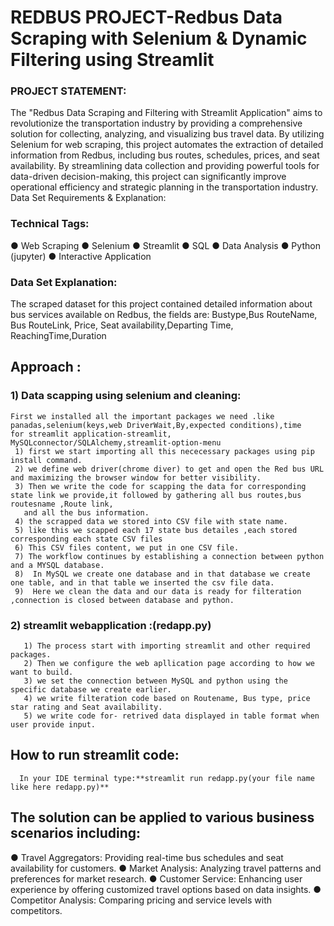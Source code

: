 # REDBUS PROJECT-Redbus Data Scraping with Selenium & Dynamic Filtering using Streamlit

### PROJECT STATEMENT:
The "Redbus Data Scraping and Filtering with Streamlit Application" aims to revolutionize the transportation industry by providing a comprehensive solution for collecting, 
analyzing, and visualizing bus travel data. By utilizing Selenium for web scraping, this project automates the extraction of detailed information from Redbus, including bus routes, 
schedules, prices, and seat availability. By streamlining data collection and providing powerful tools for data-driven decision-making, 
this project can significantly improve operational efficiency and strategic planning in the transportation industry.
Data Set Requirements & Explanation:

### Technical Tags:
●	Web Scraping
●	Selenium
●	Streamlit
●	SQL
●	Data Analysis
●	Python (jupyter)
●	Interactive Application

### Data Set Explanation:
   The scraped dataset for this project contained detailed information about bus services available on Redbus, the fields are:
   Bustype,Bus RouteName, Bus RouteLink, Price, Seat availability,Departing Time, ReachingTime,Duration 

## Approach :
### 1) Data scapping using selenium and cleaning:
    First we installed all the important packages we need .like panadas,selenium(keys,web DriverWait,By,expected conditions),time
    for streamlit application-streamlit, MySQLconnector/SQLAlchemy,streamlit-option-menu 
     1) first we start importing all this nececessary packages using pip install command.
     2) we define web driver(chrome diver) to get and open the Red bus URL and maximizing the browser window for better visibility.
     3) Then we write the code for scapping the data for corresponding state link we provide,it followed by gathering all bus routes,bus routesname ,Route link,
       and all the bus information.
     4) the scrapped data we stored into CSV file with state name.
     5) like this we scapped each 17 state bus detailes ,each stored corresponding each state CSV files
     6) This CSV files content, we put in one CSV file.
     7) The workflow continues by establishing a connection between python and a MYSQL database.
     8)  In MySQL we create one database and in that database we create one table, and in that table we inserted the csv file data.
     9)  Here we clean the data and our data is ready for filteration ,connection is closed between database and python.        
### 2) streamlit webapplication :(redapp.py)
       1) The process start with importing streamlit and other required packages.
       2) Then we configure the web apllication page according to how we want to build.
       3) we set the connection between MySQL and python using the specific database we create earlier. 
       4) we write filteration code based on Routename, Bus type, price star rating and Seat availability.
       5) we write code for- retrived data displayed in table format when user provide input.
## How to run streamlit code:
      In your IDE terminal type:**streamlit run redapp.py(your file name like here redapp.py)**
## The solution can be applied to various business scenarios including:
●	Travel Aggregators: Providing real-time bus schedules and seat availability for customers.
●	Market Analysis: Analyzing travel patterns and preferences for market research.
●	Customer Service: Enhancing user experience by offering customized travel options based on data insights.
●	Competitor Analysis: Comparing pricing and service levels with competitors.
